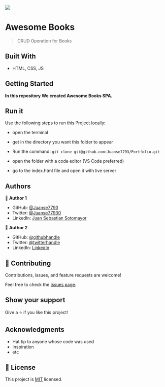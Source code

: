![](https://img.shields.io/badge/Microverse-blueviolet)

# Awesome Books

> CRUD Operation for Books


## Built With

- HTML, CSS, JS


## Getting Started

**In this repository We created Awesome Books SPA.**

## Run it

Use the following steps to run this Project locally:

- open the terminal

- get in the directory you want this folder to appear

- Run the command:
`git clone git@github.com:Juanse7793/Portfolio.git `

- open the folder with a code editor (VS Code preferred)

- go to the index.html file and open it with live server



## Authors

👤 **Author 1**

- GitHub: [@Juanse7793](https://github.com/Juanse7793)
- Twitter: [@Juanse77930](https://twitter.com/Juanse77930)
- LinkedIn: [Juan Sebastian Sotomayor](https://linkedin.com/in/juan-sebastian-sotomayor-2bb395198)

👤 **Author 2**

- GitHub: [@githubhandle](https://github.com/RaoAkif)
- Twitter: [@twitterhandle](https://twitter.com/RaoAkif)
- LinkedIn: [LinkedIn](https://linkedin.com/in/RaoAkif)


## 🤝 Contributing

Contributions, issues, and feature requests are welcome!

Feel free to check the [issues page](../../issues/).

## Show your support

Give a ⭐️ if you like this project!

## Acknowledgments

- Hat tip to anyone whose code was used
- Inspiration
- etc


## 📝 License

This project is [MIT](./MIT.md) licensed.

